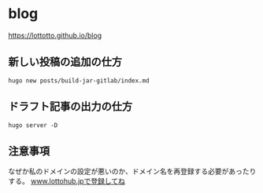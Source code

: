 # blog

https://lottotto.github.io/blog

## 新しい投稿の追加の仕方
```
hugo new posts/build-jar-gitlab/index.md
```

## ドラフト記事の出力の仕方
```
hugo server -D
```

## 注意事項
なぜか私のドメインの設定が悪いのか、ドメイン名を再登録する必要があったりする。
www.lottohub.jpで登録してね

